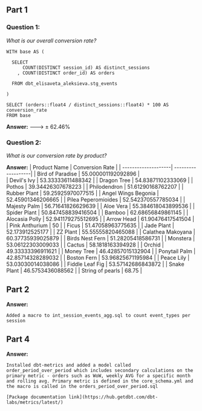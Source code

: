 ## Part 1

### Question 1: 

_What is our overall conversion rate?_

```
WITH base AS (

  SELECT 
      COUNT(DISTINCT session_id) AS distinct_sessions
    , COUNT(DISTINCT order_id) AS orders
    
  FROM dbt_elisaveta_aleksieva.stg_events
  
)

SELECT (orders::float4 / distinct_sessions::float4) * 100 AS conversion_rate
FROM base 
```

**Answer:**
---> ± 62.46%

### Question 2: 
_What is our conversion rate by product?_

**Answer:**
| Product Name        | Conversion Rate    |
| --------------------| -------------------|
| Bird of Paradise    | 55.000001192092896 |  
| Devil's Ivy         | 53.33333611488342  |
| Dragon Tree         | 54.83871102333069  |
| Pothos              | 39.34426307678223  |
| Philodendron        | 51.61290168762207  |
| Rubber Plant        | 59.25925970077515  |
| Angel Wings Begonia | 52.45901346206665  |
| Pilea Peperomioides | 52.542370557785034 |
| Majesty Palm        | 56.71641826629639  |
| Aloe Vera           | 55.384618043899536 |
| Spider Plant        | 50.847458839416504 |
| Bamboo              | 62.68656849861145  |
| Alocasia Polly      | 52.941179275512695 |
| Arrow Head          | 61.90476417541504  |
| Pink Anthurium      | 50                 |
| Ficus               | 51.47058963775635  |
| Jade Plant          | 52.173912525177    |
| ZZ Plant            | 55.55555820465088  |
| Calathea Makoyana   | 60.37735939025879  |
| Birds Nest Fern     | 51.28205418586731  |
| Monstera            | 53.06122303009033  |
| Cactus              | 58.1818163394928   |
| Orchid              | 49.33333396911621  |
| Money Tree          | 46.42857015132904  |
| Ponytail Palm       | 42.85714328289032  |
| Boston Fern         | 53.96825671195984  |
| Peace Lily          | 53.03030014038086  |
| Fiddle Leaf Fig     | 53.57142686843872  |
| Snake Plant         | 46.5753436088562   |
| String of pearls    | 68.75              |


## Part 2

**Answer:** 
```
Added a macro to int_session_events_agg.sql to count event_types per session

```

## Part 4 

**Answer:** 
```
Installed dbt-metrics and added a model called order_period_over_period which includes secondary calculations on the primary metric - orders such as WoW, weekly AVG for a specific month and rolling avg. Primary metric is defined in the core_schema.yml and the macro is called in the orders_period_over_period.sql

[Package documentation link](https://hub.getdbt.com/dbt-labs/metrics/latest/)
 
```
